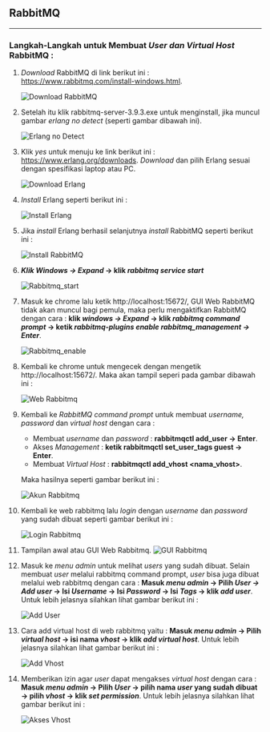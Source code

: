 ## RabbitMQ
___
### Langkah-Langkah untuk Membuat _User dan Virtual Host_ RabbitMQ :
1. _Download_ RabbitMQ di link berikut ini : https://www.rabbitmq.com/install-windows.html.

    ![Download RabbitMQ](source_md/download_rabbitmq.PNG)

2. Setelah itu klik rabbitmq-server-3.9.3.exe untuk menginstall, jika muncul gambar _erlang no detect_ (seperti gambar dibawah ini).

    ![Erlang no Detect](source_md/erlang_nodetect.PNG)
 
3. Klik _yes_ untuk menuju ke link berikut ini : https://www.erlang.org/downloads. _Download_ dan pilih Erlang sesuai dengan spesifikasi laptop atau PC.

   ![Download Erlang](source_md/download_erlang.PNG)

4. _Install_ Erlang seperti berikut ini :

    ![Install Erlang](source_md/install_erlang.jpeg)

5. Jika _install_ Erlang berhasil selanjutnya _install_ RabbitMQ seperti berikut ini :

    ![Install RabbitMQ](source_md/install_rabbitmq.jpeg)

6. ___Klik Windows -> Expand_ -> klik _rabbitmq service start___
       
    ![Rabbitmq_start](source_md/rabbitmq_start.PNG)

7. Masuk ke chrome lalu ketik http://localhost:15672/, GUI Web RabbitMQ tidak akan muncul bagi pemula, maka perlu mengaktifkan RabbitMQ dengan cara : __klik _windows -> Expand_ -> klik _rabbitmq command prompt_ -> ketik _rabbitmq-plugins enable rabbitmq_management -> Enter___.

    ![Rabbitmq_enable](source_md/rabbitmq_enable.PNG)

8. Kembali ke chrome untuk mengecek dengan mengetik http://localhost:15672/. Maka akan tampil seperi pada gambar dibawah ini :

    ![Web Rabbitmq](source_md/web_rabbitmq.PNG)

9. Kembali ke _RabbitMQ command prompt_ untuk membuat _username, password_ dan _virtual host_ dengan cara : 
   - Membuat _username_ dan _password_ : __rabbitmqctl add_user <username> <password> -> Enter__. 
   - Akses _Management_ : __ketik rabbitmqctl set_user_tags guest <administrator>  -> Enter__.
   - Membuat _Virtual Host_ : __rabbitmqctl add_vhost <nama_vhost>__.  
   
   Maka hasilnya seperti gambar berikut ini :
   
     ![Akun Rabbitmq](source_md/account.PNG)

10. Kembali ke web rabbitmq lalu _login_ dengan _username_ dan _password_ yang sudah dibuat seperti gambar berikut ini :

    ![Login Rabbitmq](source_md/login_rabbitmq.PNG)

11. Tampilan awal atau GUI Web Rabbitmq.
    ![GUI Rabbitmq](source_md/gui_rabbitmq.PNG)

12. Masuk ke _menu admin_ untuk melihat _users_ yang sudah dibuat. Selain membuat _user_ melalui rabbitmq command prompt, _user_ bisa juga dibuat melalui web rabbitmq dengan cara : __Masuk _menu admin_ -> Pilih _User -> Add user_ -> Isi _Username_ -> Isi _Password_ -> Isi _Tags_ -> klik _add user___. Untuk lebih jelasnya silahkan lihat gambar berikut ini :

    ![Add User](source_md/add_user.jpeg)

13. Cara add virtual host di web rabbitmq yaitu : __Masuk _menu admin_ -> Pilih _virtual host_ -> isi nama _vhost_ -> klik _add virtual host___. Untuk lebih jelasnya silahkan lihat gambar berikut ini :

    ![Add Vhost](source_md/add_vhost.jpeg)

14. Memberikan izin agar _user_ dapat mengakses _virtual host_ dengan cara : __Masuk _menu admin_ -> Pilih _User_ -> pilih nama _user_ yang sudah dibuat -> pilih _vhost_ -> klik _set permission___. Untuk lebih jelasnya silahkan lihat gambar berikut ini :

    ![Akses Vhost](source_md/access_vhost.jpeg)

